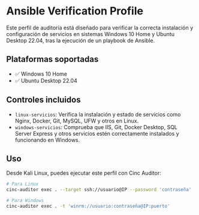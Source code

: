 # Ansible Verification Profile

Este perfil de auditoría está diseñado para verificar la correcta instalación y configuración de servicios en sistemas Windows 10 Home y Ubuntu Desktop 22.04, tras la ejecución de un playbook de Ansible.

## Plataformas soportadas

- ✅ Windows 10 Home  
- ✅ Ubuntu Desktop 22.04

## Controles incluidos

- `linux-servicios`: Verifica la instalación y estado de servicios como Nginx, Docker, Git, MySQL, UFW y otros en Linux.
- `windows-servicios`: Comprueba que IIS, Git, Docker Desktop, SQL Server Express y otros servicios estén correctamente instalados y funcionando en Windows.

## Uso

Desde Kali Linux, puedes ejecutar este perfil con Cinc Auditor:

```bash
# Para Linux
cinc-auditor exec . --target ssh://usuario@IP --password 'contraseña'

# Para Windows
cinc-auditor exec . -t 'winrm://usuario:contraseña@IP:puerto'
